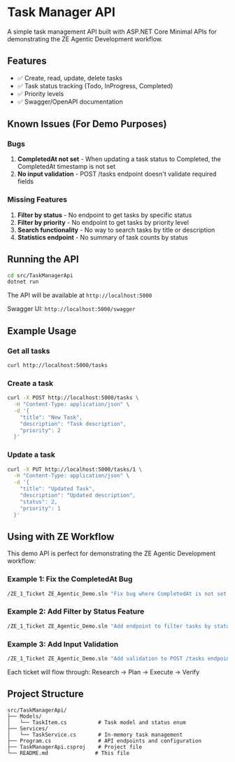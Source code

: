 # Task Manager API

A simple task management API built with ASP.NET Core Minimal APIs for demonstrating the ZE Agentic Development workflow.

## Features

- ✅ Create, read, update, delete tasks
- ✅ Task status tracking (Todo, InProgress, Completed)
- ✅ Priority levels
- ✅ Swagger/OpenAPI documentation

## Known Issues (For Demo Purposes)

### Bugs
1. **CompletedAt not set** - When updating a task status to Completed, the CompletedAt timestamp is not set
2. **No input validation** - POST /tasks endpoint doesn't validate required fields

### Missing Features
1. **Filter by status** - No endpoint to get tasks by specific status
2. **Filter by priority** - No endpoint to get tasks by priority level
3. **Search functionality** - No way to search tasks by title or description
4. **Statistics endpoint** - No summary of task counts by status

## Running the API

```bash
cd src/TaskManagerApi
dotnet run
```

The API will be available at `http://localhost:5000`

Swagger UI: `http://localhost:5000/swagger`

## Example Usage

### Get all tasks
```bash
curl http://localhost:5000/tasks
```

### Create a task
```bash
curl -X POST http://localhost:5000/tasks \
  -H "Content-Type: application/json" \
  -d '{
    "title": "New Task",
    "description": "Task description",
    "priority": 2
  }'
```

### Update a task
```bash
curl -X PUT http://localhost:5000/tasks/1 \
  -H "Content-Type: application/json" \
  -d '{
    "title": "Updated Task",
    "description": "Updated description",
    "status": 2,
    "priority": 1
  }'
```

## Using with ZE Workflow

This demo API is perfect for demonstrating the ZE Agentic Development workflow:

### Example 1: Fix the CompletedAt Bug
```bash
/ZE_1_Ticket ZE_Agentic_Demo.sln "Fix bug where CompletedAt is not set when task status changes to Completed"
```

### Example 2: Add Filter by Status Feature
```bash
/ZE_1_Ticket ZE_Agentic_Demo.sln "Add endpoint to filter tasks by status"
```

### Example 3: Add Input Validation
```bash
/ZE_1_Ticket ZE_Agentic_Demo.sln "Add validation to POST /tasks endpoint for required fields"
```

Each ticket will flow through: Research → Plan → Execute → Verify

## Project Structure

```
src/TaskManagerApi/
├── Models/
│   └── TaskItem.cs          # Task model and status enum
├── Services/
│   └── TaskService.cs       # In-memory task management
├── Program.cs               # API endpoints and configuration
├── TaskManagerApi.csproj    # Project file
└── README.md               # This file
```
